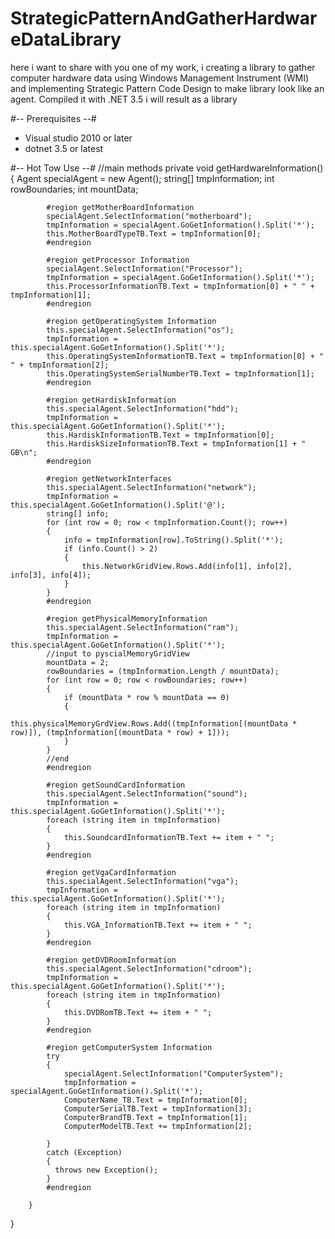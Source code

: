 # StrategicPatternAndGatherHardwareDataLibrary
here i want to share with you one of my work, i creating a library to gather computer hardware data using Windows Management Instrument (WMI) and implementing Strategic Pattern Code Design to make library look like an agent. Compiled it with .NET 3.5 i will result as a library


#-- Prerequisites --#
- Visual studio 2010 or later
- dotnet 3.5 or latest


#-- Hot Tow Use --# 
        //main methods
        private void getHardwareInformation()
        {
            Agent specialAgent = new Agent();
            string[] tmpInformation;
            int rowBoundaries;
            int mountData;

            #region getMotherBoardInformation
            specialAgent.SelectInformation("motherboard");
            tmpInformation = specialAgent.GoGetInformation().Split('*');
            this.MotherBoardTypeTB.Text = tmpInformation[0];
            #endregion

            #region getProcessor Information
            specialAgent.SelectInformation("Processor");
            tmpInformation = specialAgent.GoGetInformation().Split('*');
            this.ProcessorInformationTB.Text = tmpInformation[0] + " " + tmpInformation[1];
            #endregion

            #region getOperatingSystem Information
            this.specialAgent.SelectInformation("os");
            tmpInformation = this.specialAgent.GoGetInformation().Split('*');
            this.OperatingSystemInformationTB.Text = tmpInformation[0] + " " + tmpInformation[2];
            this.OperatingSystemSerialNumberTB.Text = tmpInformation[1];
            #endregion

            #region getHardiskInformation
            this.specialAgent.SelectInformation("hdd");
            tmpInformation = this.specialAgent.GoGetInformation().Split('*');
            this.HardiskInformationTB.Text = tmpInformation[0];
            this.HardiskSizeInformationTB.Text = tmpInformation[1] + " GB\n";
            #endregion

            #region getNetworkInterfaces
            this.specialAgent.SelectInformation("network");
            tmpInformation = this.specialAgent.GoGetInformation().Split('@');
            string[] info;
            for (int row = 0; row < tmpInformation.Count(); row++)
            {
                info = tmpInformation[row].ToString().Split('*');
                if (info.Count() > 2)
                {
                    this.NetworkGridView.Rows.Add(info[1], info[2], info[3], info[4]);
                }
            }
            #endregion

            #region getPhysicalMemoryInformation
            this.specialAgent.SelectInformation("ram");
            tmpInformation = this.specialAgent.GoGetInformation().Split('*');
            //input to pyscialMemoryGridView
            mountData = 2;
            rowBoundaries = (tmpInformation.Length / mountData);
            for (int row = 0; row < rowBoundaries; row++)
            {
                if (mountData * row % mountData == 0)
                {
                    this.physicalMemoryGrdView.Rows.Add((tmpInformation[(mountData * row)]), (tmpInformation[(mountData * row) + 1]));
                }
            }
            //end
            #endregion

            #region getSoundCardInformation
            this.specialAgent.SelectInformation("sound");
            tmpInformation = this.specialAgent.GoGetInformation().Split('*');
            foreach (string item in tmpInformation)
            {
                this.SoundcardInformationTB.Text += item + " ";
            }
            #endregion

            #region getVgaCardInformation
            this.specialAgent.SelectInformation("vga");
            tmpInformation = this.specialAgent.GoGetInformation().Split('*');
            foreach (string item in tmpInformation)
            {
                this.VGA_InformationTB.Text += item + " ";
            }
            #endregion

            #region getDVDRoomInformation
            this.specialAgent.SelectInformation("cdroom");
            tmpInformation = this.specialAgent.GoGetInformation().Split('*');
            foreach (string item in tmpInformation)
            {
                this.DVDRomTB.Text += item + " ";
            }
            #endregion

            #region getComputerSystem Information
            try
            {
                specialAgent.SelectInformation("ComputerSystem");
                tmpInformation = specialAgent.GoGetInformation().Split('*');
                ComputerName_TB.Text = tmpInformation[0];
                ComputerSerialTB.Text = tmpInformation[3];
                ComputerBrandTB.Text = tmpInformation[1];
                ComputerModelTB.Text += tmpInformation[2];

            }
            catch (Exception)
            {
              throws new Exception();
            }
            #endregion

        }
    
}

